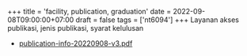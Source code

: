 +++
title = 'facility, publication, graduation'
date = 2022-09-08T09:00:00+07:00
draft = false
tags = ['nt6094']
+++
Layanan akses publikasi, jenis publikasi, syarat kelulusan
<!--more-->

+ [publication-info-20220908-v3.pdf](https://zenodo.org/doi/10.5281/zenodo.7058927)
